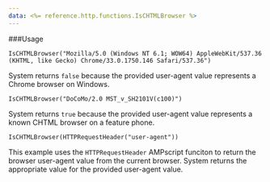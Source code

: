 ```yaml
---
data: <%= reference.http.functions.IsCHTMLBrowser %>
---
```

###Usage
```
IsCHTMLBrowser("Mozilla/5.0 (Windows NT 6.1; WOW64) AppleWebKit/537.36 (KHTML, like Gecko) Chrome/33.0.1750.146 Safari/537.36")
```
System returns `false` because the provided user-agent value represents a Chrome browser on Windows.

```
IsCHTMLBrowser("DoCoMo/2.0 MST_v_SH2101V(c100)")
```
System returns `true` because the provided user-agent value represents a known CHTML browser on a feature phone.

```
IsCHTMLBrowser(HTTPRequestHeader("user-agent"))
```
This example uses the `HTTPRequestHeader` AMPscript funciton to return the browser user-agent value from the current browser. System returns the appropriate value for the provided user-agent value.
